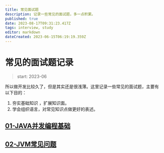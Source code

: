 ```yaml
---
title: 常见面试题
description: 记录一些常见的面试题，多一点积累。
published: true
date: 2023-08-17T09:31:23.417Z
tags: interview, study
editor: markdown
dateCreated: 2023-06-15T06:19:19.359Z
---
```


# 常见的面试题记录
> start: 2023-06

  所以做开发比较久了，但是其实还是很浅薄。这里记录一些常见的面试题，主要有以下目的：
  1. 夯实基础知识 ，扩展知识面。
  2. 学会组织语言，对常见知识点做更好的表述。
  
  
## [01-JAVA并发编程基础](/development/interview/gupao/01-concurrency)
## [02-JVM常见问题](/development/interview/gupao/02-jvm)